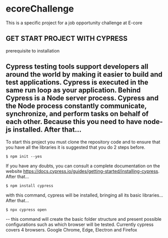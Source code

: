 # ecoreChallenge
This is a specific project for a job opportunity challenge at E-core

## GET START PROJECT WITH CYPRESS
prerequisite to installation

## Cypress testing tools support developers all around the world by making it easier to build and test applications. Cypress is executed in the same run loop as your application. Behind Cypress is a Node server process. Cypress and the Node process constantly communicate, synchronize, and perform tasks on behalf of each other. Because this you need to have node-js installed. After that...

To start this project you must clone the repository code and to ensure that you have all the libraries it is suggested that you do 2 steps before.

```
$ npm init --yes
```
If you have any doubts, you can consult a complete documentation on the website https://docs.cypress.io/guides/getting-started/installing-cypress. After that...

```
$ npm install cypress
```
with this command, cypress will be installed, bringing all its basic libraries... After that...

```
$ npx cypress open
```
-- this command will create the basic folder structure and present possible configurations such as which browser will be tested. Currently cypress covers 4 browsers. Google Chrome, Edge, Electron and Firefox
